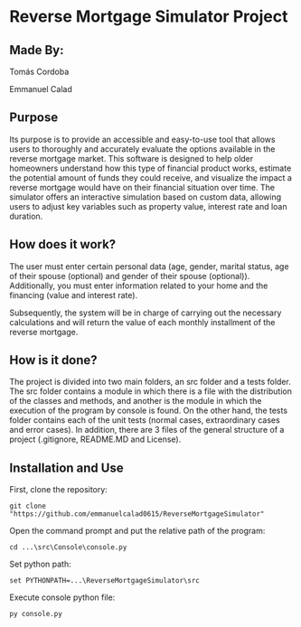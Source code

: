 # Reverse Mortgage Simulator Project

## Made By:

Tomás Cordoba

Emmanuel Calad 

## Purpose

Its purpose is to provide an accessible and easy-to-use tool that allows users to thoroughly and accurately evaluate the options available in the reverse mortgage market. This software is designed to help older homeowners understand how this type of financial product works, estimate the potential amount of funds they could receive, and visualize the impact a reverse mortgage would have on their financial situation over time. The simulator offers an interactive simulation based on custom data, allowing users to adjust key variables such as property value, interest rate and loan duration.

## How does it work?

The user must enter certain personal data (age, gender, marital status, age of their spouse (optional) and gender of their spouse (optional)).
Additionally, you must enter information related to your home and the financing (value and interest rate).

Subsequently, the system will be in charge of carrying out the necessary calculations and will return the value of each monthly installment of the reverse mortgage.

## How is it done?

The project is divided into two main folders, an src folder and a tests folder. The src folder contains a module in which there is a file with the distribution of the classes and methods, and another is the module in which the execution of the program by console is found. On the other hand, the tests folder contains each of the unit tests (normal cases, extraordinary cases and error cases). In addition, there are 3 files of the general structure of a project (.gitignore, README.MD and License).

## Installation and Use
First, clone the repository:

`git clone "https://github.com/emmanuelcalad0615/ReverseMortgageSimulator"`

Open the command prompt and put the relative path of the program:

`cd ...\src\Console\console.py`

Set python path:

`set PYTHONPATH=...\ReverseMortgageSimulator\src`

Execute console python file:

`py console.py`







